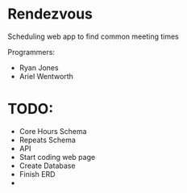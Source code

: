 # Rendezvous
Scheduling web app to find common meeting times

Programmers:
- Ryan Jones
- Ariel Wentworth


# TODO:

- Core Hours Schema
- Repeats Schema
- API
- Start coding web page
- Create Database
- Finish ERD
- 
